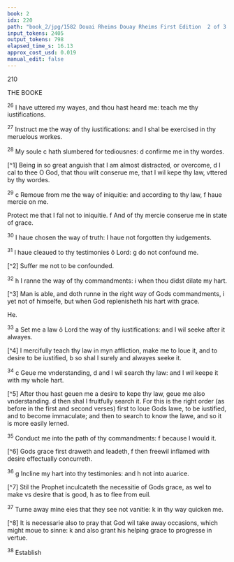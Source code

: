 ```yaml
---
book: 2
idx: 220
path: "book_2/jpg/1582 Douai Rheims Douay Rheims First Edition  2 of 3 1610 Old Testament.pdf-220.jpg"
input_tokens: 2405
output_tokens: 798
elapsed_time_s: 16.13
approx_cost_usd: 0.019
manual_edit: false
---
```

210

THE BOOKE

<sup>26</sup> I have uttered my wayes, and thou hast heard me: teach me thy iustifications.

<sup>27</sup> Instruct me the way of thy iustifications: and I shal be exercised in thy meruelous workes.

<sup>28</sup> My soule c hath slumbered for tediousnes: d confirme me in thy wordes.

[^1] Being in so great anguish that I am almost distracted, or overcome, d I cal to thee O God, that thou wilt conserue me, that I wil kepe thy law, vttered by thy wordes.

<sup>29</sup> c Remoue from me the way of iniquitie: and according to thy law, f haue mercie on me.

<aside>Protect me that I fal not to iniquitie. f And of thy mercie conserue me in state of grace.</aside>

<sup>30</sup> I haue chosen the way of truth: I haue not forgotten thy iudgements.

<sup>31</sup> I haue cleaued to thy testimonies ô Lord: g do not confound me.

[^2] Suffer me not to be confounded.

<sup>32</sup> h I ranne the way of thy commandments: i when thou didst dilate my hart.

[^3] Man is able, and doth runne in the right way of Gods commandments, i yet not of himselfe, but when God replenisheth his hart with grace.

He.

<sup>33</sup> a Set me a law ô Lord the way of thy iustifications: and I wil seeke after it alwayes.

[^4] I mercifully teach thy law in myn affliction, make me to loue it, and to desire to be iustified, b so shal I surely and alwayes seeke it.

<sup>34</sup> c Geue me vnderstanding, d and I wil search thy law: and I wil keepe it with my whole hart.

[^5] After thou hast geuen me a desire to kepe thy law, geue me also vnderstanding. d then shal I fruitfully search it. For this is the right order (as before in the first and second verses) first to loue Gods lawe, to be iustified, and to become immaculate; and then to search to know the lawe, and so it is more easily lerned.

<sup>35</sup> Conduct me into the path of thy commandments: f because I would it.

[^6] Gods grace first draweth and leadeth, f then freewil inflamed with desire effectually concurreth.

<sup>36</sup> g Incline my hart into thy testimonies: and h not into auarice.

[^7] Stil the Prophet inculcateth the necessitie of Gods grace, as wel to make vs desire that is good, h as to flee from euil.

<sup>37</sup> Turne away mine eies that they see not vanitie: k in thy way quicken me.

[^8] It is necessarie also to pray that God wil take away occasions, which might moue to sinne: k and also grant his helping grace to progresse in vertue.

<sup>38</sup> Establish
